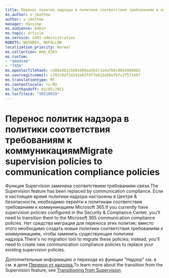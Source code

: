 ```yaml
---
title: Перенос политик надзора в политики соответствия требованиям к коммуникациям
ms.author: v-jmathew
author: v-jmathew
manager: dansimp
ms.audience: Admin
ms.topic: article
ms.service: o365-administration
ROBOTS: NOINDEX, NOFOLLOW
localization_priority: Normal
ms.collection: Adm_O365
ms.custom:
- "9000549"
- "7456"
ms.openlocfilehash: c488a4b3c5881909aa5b3c1a4afb6c0054989d02
ms.sourcegitcommit: c202c0df2d141e63f4f7eb13a56efbfc2f57348f
ms.translationtype: MT
ms.contentlocale: ru-RU
ms.lasthandoff: 03/05/2021
ms.locfileid: "50510039"
---
```

# <a name="migrate-supervision-policies-to-communication-compliance-policies"></a><span data-ttu-id="bdcac-102">Перенос политик надзора в политики соответствия требованиям к коммуникациям</span><span class="sxs-lookup"><span data-stu-id="bdcac-102">Migrate supervision policies to communication compliance policies</span></span>

<span data-ttu-id="bdcac-103">Функция Supervision заменена соответствием требованиям связи.</span><span class="sxs-lookup"><span data-stu-id="bdcac-103">The Supervision feature has been replaced by communication compliance.</span></span> <span data-ttu-id="bdcac-104">Если в настоящее время политики надзора настроены в Центре & безопасности, необходимо перейти к политикам соответствия требованиям к коммуникациям Microsoft 365.</span><span class="sxs-lookup"><span data-stu-id="bdcac-104">If you currently have supervision policies configured in the Security & Compliance Center, you'll need to transition them to the Microsoft 365 communication compliance policies.</span></span> <span data-ttu-id="bdcac-105">Нет средства миграции для переноса этих политик; вместо этого необходимо создать новые политики соответствия требованиям к коммуникациям, чтобы заменить существующие политики надзора.</span><span class="sxs-lookup"><span data-stu-id="bdcac-105">There's no migration tool to migrate these policies; instead, you'll need to create new communication compliance policies to replace your existing supervision policies.</span></span>

<span data-ttu-id="bdcac-106">Дополнительные информацию о переходе из функции "Надзор" см. в см. в деле [Переход от надзора.](https://go.microsoft.com/fwlink/?linkid=2128750)</span><span class="sxs-lookup"><span data-stu-id="bdcac-106">To learn more about the transition from the Supervision feature, see [Transitioning from Supervision](https://go.microsoft.com/fwlink/?linkid=2128750).</span></span>
